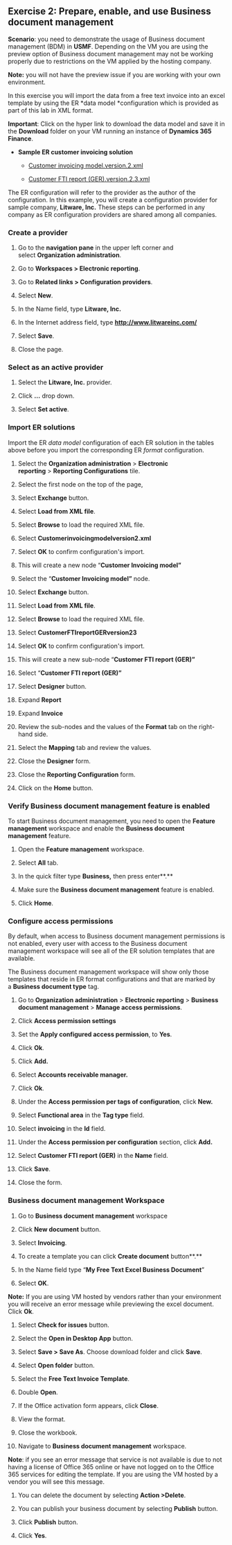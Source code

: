 Exercise 2: Prepare, enable, and use Business document management
-----------------------------------------------------------------

**Scenario**: you need to demonstrate the usage of Business document management (BDM) in **USMF**. Depending on the VM you are using the preview option of Business document management may not be working properly due to restrictions on the VM applied by the hosting company.

**Note:** you will not have the preview issue if you are working with your own environment.

In this exercise you will import the data from a free text invoice into an excel template by using the ER *data model *configuration which is provided as part of this lab in XML format.

**Important**: Click on the hyper link to download the data model and save it in the **Download** folder on your VM running an instance of **Dynamics 365 Finance**.

-   **Sample ER customer invoicing solution**

    -  [Customer invoicing model.version.2.xml](https://github.com/MicrosoftLearning/MB-300-Microsoft-Dynamics-365-Core-Finance-and-Operations/tree/master/Allfiles/Labs) 

    -  [Customer FTI report (GER).version.2.3.xml](https://github.com/MicrosoftLearning/MB-300-Microsoft-Dynamics-365-Core-Finance-and-Operations/tree/master/Allfiles/Labs)

The ER configuration will refer to the provider as the author of the
configuration. In this example, you will create a configuration provider for
sample company, **Litware, Inc.** These steps can be performed in any company as
ER configuration providers are shared among all companies.

### Create a provider

1.  Go to the **navigation pane** in the upper left corner and
    select **Organization administration**.

2.  Go to **Workspaces > Electronic reporting**.

3.  Go to **Related links > Configuration providers**.

4.  Select **New**.

5.  In the Name field, type **Litware, Inc.**

6.  In the Internet address field, type **http://www.litwareinc.com/**

7.  Select **Save**.

8.  Close the page.

### Select as an active provider

1.  Select the **Litware, Inc.** provider.

2.  Click **…** drop down.

3.  Select **Set active**.

### Import ER solutions

Import the ER *data model* configuration of each ER solution in the tables above
before you import the corresponding ER *format* configuration.

1.  Select the **Organization administration** \> **Electronic
    reporting** \> **Reporting Configurations** tile.

2.  Select the first node on the top of the page,

3.  Select **Exchange** button.

4.  Select **Load from XML file**.

5.  Select **Browse** to load the required XML file.

6.  Select **Customerinvoicingmodelversion2.xml**

7.  Select **OK** to confirm configuration's import.

8.  This will create a new node “**Customer Invoicing model”**

9.  Select the “**Customer Invoicing model”** node.

10. Select **Exchange** button.

11. Select **Load from XML file**.

12. Select **Browse** to load the required XML file.

13. Select **CustomerFTIreportGERversion23**

14. Select **OK** to confirm configuration's import.

15. This will create a new sub-node “**Customer FTI report (GER)”**

16. Select “**Customer FTI report (GER)”**

17. Select **Designer** button.

18. Expand **Report**

19. Expand **Invoice**

20. Review the sub-nodes and the values of the **Format** tab on the right-hand
    side.

21. Select the **Mapping** tab and review the values.

22. Close the **Designer** form.

23. Close the **Reporting Configuration** form.

24. Click on the **Home** button.

### Verify Business document management feature is enabled

To start Business document management, you need to open the **Feature
management** workspace and enable the **Business document management** feature.

1.  Open the **Feature management** workspace.

2.  Select **All** tab.

3.  In the quick filter type **Business,** then press enter**.**

4.  Make sure the **Business document management** feature is enabled.

5.  Click **Home**.

### Configure access permissions

By default, when access to Business document management permissions is not
enabled, every user with access to the Business document management workspace
will see all of the ER solution templates that are available.

The Business document management workspace will show only those templates that
reside in ER format configurations and that are marked by a **Business document
type** tag.

1.  Go to **Organization administration** \> **Electronic
    reporting** \> **Business document management** \> **Manage access
    permissions**.

2.  Click **Access permission settings**

3.  Set the **Apply configured access permission**, to **Yes**.

4.  Click **Ok**.

5.  Click **Add.**

6.  Select **Accounts receivable manager.**

7.  Click **Ok**.

8.  Under the **Access permission per tags of configuration**, click **New.**

9.  Select **Functional area** in the **Tag type** field.

10. Select **invoicing** in the **Id** field.

11. Under the **Access permission per configuration** section, click **Add.**

12. Select **Customer FTI report (GER)** in the **Name** field.

13. Click **Save**.

14. Close the form.

### Business document management Workspace

1.  Go to **Business document management** workspace

2.  Click **New document** button.

3.  Select **Invoicing**.

4.  To create a template you can click **Create document** button**.**

5.  In the Name field type “**My Free Text Excel Business Document**”

6.  Select **OK**.

**Note:** If you are using VM hosted by vendors rather than your environment you
will receive an error message while previewing the excel document. Click **Ok**.

1.  Select **Check for issues** button.

2.  Select the **Open in Desktop App** button.

3.  Select **Save > Save As**. Choose download folder and click **Save**.

4.  Select **Open folder** button.

5.  Select the **Free Text Invoice Template**.

6.  Double **Open**.

7.  If the Office activation form appears, click **Close**.

8.  View the format.

9.  Close the workbook.

10. Navigate to **Business document management** workspace.

**Note**: if you see ‌an error message that service is not available is due to
not having a license of Office 365 online or have not logged on to the Office
365 services for editing the template. If you are using the VM hosted by a
vendor you will see this message.

1.  You can delete the document by selecting **Action >Delete**.

2.  You can publish your business document by selecting **Publish** button.

3.  Click **Publish** button.

4.  Click **Yes**.

